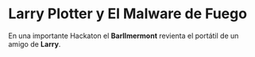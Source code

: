# Larry Plotter y El Malware de Fuego

En una importante Hackaton el **Barllmermont** revienta el portátil de un amigo de **Larry**.
